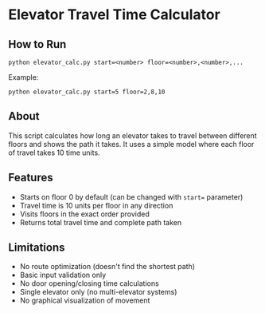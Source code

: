 # Elevator Travel Time Calculator

## How to Run

```
python elevator_calc.py start=<number> floor=<number>,<number>,...
```

Example:
```
python elevator_calc.py start=5 floor=2,8,10
```

## About

This script calculates how long an elevator takes to travel between different floors and shows the path it takes. It uses a simple model where each floor of travel takes 10 time units.

## Features

- Starts on floor 0 by default (can be changed with `start=` parameter)
- Travel time is 10 units per floor in any direction
- Visits floors in the exact order provided
- Returns total travel time and complete path taken

## Limitations

- No route optimization (doesn't find the shortest path)
- Basic input validation only
- No door opening/closing time calculations
- Single elevator only (no multi-elevator systems)
- No graphical visualization of movement